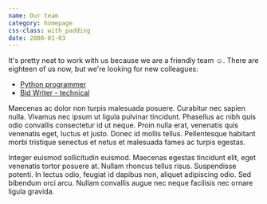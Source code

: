 ```yaml
---
name: Our team
category: homepage
css-class: with_padding
date: 2000-01-03
---
```



It's pretty neat to work with us because we are a friendly team ☺. There
are eighteen of us now, but we're looking for new colleagues:

* [Python programmer][job-programmer]
* [Bid Writer - technical][job-bid-writer]

[job-programmer]: /jobs/programmer
[job-bid-writer]: /jobs/bid-writer

Maecenas ac dolor non turpis malesuada posuere. Curabitur nec sapien
nulla. Vivamus nec ipsum ut ligula pulvinar tincidunt. Phasellus ac nibh
quis odio convallis consectetur id ut neque. Proin nulla erat, venenatis
quis venenatis eget, luctus et justo. Donec id mollis tellus.
Pellentesque habitant morbi tristique senectus et netus et malesuada
fames ac turpis egestas.

Integer euismod sollicitudin euismod. Maecenas egestas tincidunt elit,
eget venenatis tortor posuere at. Nullam rhoncus tellus risus.
Suspendisse potenti. In lectus odio, feugiat id dapibus non, aliquet
adipiscing odio. Sed bibendum orci arcu. Nullam convallis augue nec
neque facilisis nec ornare ligula gravida.
